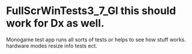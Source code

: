 # FullScrWinTests3_7_Gl   this should work for Dx as well.
 Monogame test app runs all sorts of tests or helps to see how stuff works. 
 hardware modes resize info tests ect.
